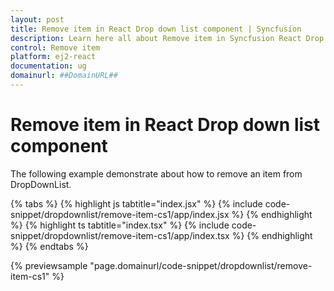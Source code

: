 ```yaml
---
layout: post
title: Remove item in React Drop down list component | Syncfusion
description: Learn here all about Remove item in Syncfusion React Drop down list component of Syncfusion Essential JS 2 and more.
control: Remove item 
platform: ej2-react
documentation: ug
domainurl: ##DomainURL##
---
```


# Remove item in React Drop down list component

The following example demonstrate about how to remove an item from DropDownList.

{% tabs %}
{% highlight js tabtitle="index.jsx" %}
{% include code-snippet/dropdownlist/remove-item-cs1/app/index.jsx %}
{% endhighlight %}
{% highlight ts tabtitle="index.tsx" %}
{% include code-snippet/dropdownlist/remove-item-cs1/app/index.tsx %}
{% endhighlight %}
{% endtabs %}

 {% previewsample "page.domainurl/code-snippet/dropdownlist/remove-item-cs1" %}